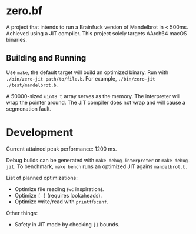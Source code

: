 # zero.bf

A project that intends to run a Brainfuck version of Mandelbrot in < 500ms.
Achieved using a JIT compiler.
This project solely targets AArch64 macOS binaries.

## Building and Running

Use `make`, the default target will build an optimized binary.
Run with `./bin/zero-jit path/to/file.b`.
For example, `./bin/zero-jit ./test/mandelbrot.b`.

A 50000-sized `uint8_t` array serves as the memory.
The interpreter will wrap the pointer around.
The JIT compiler does not wrap and will cause a segmenation fault.

# Development

Current attained peak performance: 1200 ms.

Debug builds can be generated with `make debug-interpreter` or `make debug-jit`.
To benchmark, `make bench` runs an optimized JIT agains `mandelbrot.b`.

List of planned optimizations:
- Optimize file reading (`wc` inspiration).
- Optimize `[-]` (requires lookaheads).
- Optimize write/read with `printf`/`scanf`.

Other things:
- Safety in JIT mode by checking `[]` bounds.

